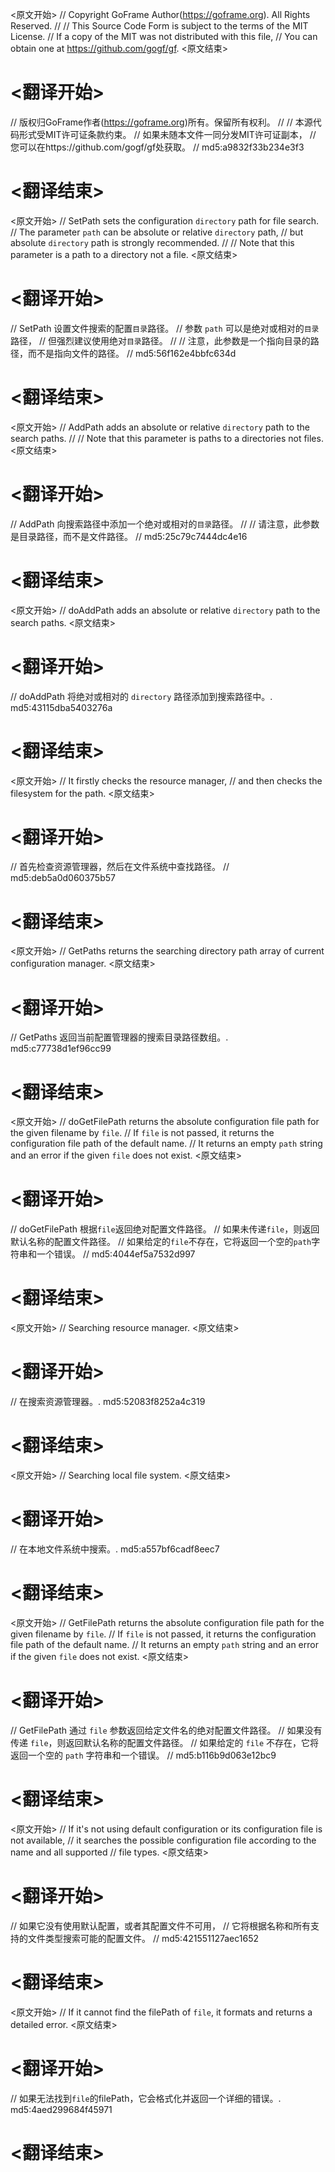
<原文开始>
// Copyright GoFrame Author(https://goframe.org). All Rights Reserved.
//
// This Source Code Form is subject to the terms of the MIT License.
// If a copy of the MIT was not distributed with this file,
// You can obtain one at https://github.com/gogf/gf.
<原文结束>

# <翻译开始>
// 版权归GoFrame作者(https://goframe.org)所有。保留所有权利。
//
// 本源代码形式受MIT许可证条款约束。
// 如果未随本文件一同分发MIT许可证副本，
// 您可以在https://github.com/gogf/gf处获取。
// md5:a9832f33b234e3f3
# <翻译结束>


<原文开始>
// SetPath sets the configuration `directory` path for file search.
// The parameter `path` can be absolute or relative `directory` path,
// but absolute `directory` path is strongly recommended.
//
// Note that this parameter is a path to a directory not a file.
<原文结束>

# <翻译开始>
// SetPath 设置文件搜索的配置`目录`路径。
// 参数 `path` 可以是绝对或相对的`目录`路径，
// 但强烈建议使用绝对`目录`路径。
//
// 注意，此参数是一个指向目录的路径，而不是指向文件的路径。
// md5:56f162e4bbfc634d
# <翻译结束>


<原文开始>
// AddPath adds an absolute or relative `directory` path to the search paths.
//
// Note that this parameter is paths to a directories not files.
<原文结束>

# <翻译开始>
// AddPath 向搜索路径中添加一个绝对或相对的`目录`路径。
//
// 请注意，此参数是目录路径，而不是文件路径。
// md5:25c79c7444dc4e16
# <翻译结束>


<原文开始>
// doAddPath adds an absolute or relative `directory` path to the search paths.
<原文结束>

# <翻译开始>
// doAddPath 将绝对或相对的 `directory` 路径添加到搜索路径中。. md5:43115dba5403276a
# <翻译结束>


<原文开始>
	// It firstly checks the resource manager,
	// and then checks the filesystem for the path.
<原文结束>

# <翻译开始>
// 首先检查资源管理器，然后在文件系统中查找路径。
// md5:deb5a0d060375b57
# <翻译结束>


<原文开始>
// GetPaths returns the searching directory path array of current configuration manager.
<原文结束>

# <翻译开始>
// GetPaths 返回当前配置管理器的搜索目录路径数组。. md5:c77738d1ef96cc99
# <翻译结束>


<原文开始>
// doGetFilePath returns the absolute configuration file path for the given filename by `file`.
// If `file` is not passed, it returns the configuration file path of the default name.
// It returns an empty `path` string and an error if the given `file` does not exist.
<原文结束>

# <翻译开始>
// doGetFilePath 根据`file`返回绝对配置文件路径。
// 如果未传递`file`，则返回默认名称的配置文件路径。
// 如果给定的`file`不存在，它将返回一个空的`path`字符串和一个错误。
// md5:4044ef5a7532d997
# <翻译结束>


<原文开始>
// Searching resource manager.
<原文结束>

# <翻译开始>
// 在搜索资源管理器。. md5:52083f8252a4c319
# <翻译结束>


<原文开始>
// Searching local file system.
<原文结束>

# <翻译开始>
// 在本地文件系统中搜索。. md5:a557bf6cadf8eec7
# <翻译结束>


<原文开始>
// GetFilePath returns the absolute configuration file path for the given filename by `file`.
// If `file` is not passed, it returns the configuration file path of the default name.
// It returns an empty `path` string and an error if the given `file` does not exist.
<原文结束>

# <翻译开始>
// GetFilePath 通过 `file` 参数返回给定文件名的绝对配置文件路径。
// 如果没有传递 `file`，则返回默认名称的配置文件路径。
// 如果给定的 `file` 不存在，它将返回一个空的 `path` 字符串和一个错误。
// md5:b116b9d063e12bc9
# <翻译结束>


<原文开始>
		// If it's not using default configuration or its configuration file is not available,
		// it searches the possible configuration file according to the name and all supported
		// file types.
<原文结束>

# <翻译开始>
// 如果它没有使用默认配置，或者其配置文件不可用，
// 它将根据名称和所有支持的文件类型搜索可能的配置文件。
// md5:421551127aec1652
# <翻译结束>


<原文开始>
// If it cannot find the filePath of `file`, it formats and returns a detailed error.
<原文结束>

# <翻译开始>
// 如果无法找到`file`的filePath，它会格式化并返回一个详细的错误。. md5:4aed299684f45971
# <翻译结束>

